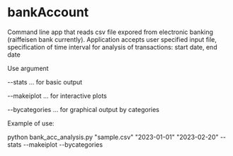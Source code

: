 # bankAccount

Command line app that reads csv file expored from electronic banking (raiffeisen bank currently).
Application accepts user specified input file, specification of time interval for analysis of transactions: start date, end date 

Use argument

  --stats  ...  for basic output
  
  --makeiplot  ...  for interactive plots
  
  --bycategories  ...  for graphical output by categories
  
  
Example of use:

python bank_acc_analysis.py "sample.csv" "2023-01-01" "2023-02-20" --stats --makeiplot --bycategories

